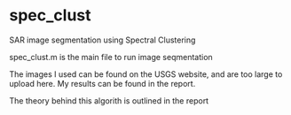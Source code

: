 # spec_clust
SAR image segmentation using Spectral Clustering

spec_clust.m is the main file to run image seqmentation

The images I used can be found on the USGS website, and are too large to upload here. My results can be found in the report.

The theory behind this algorith is outlined in the report
